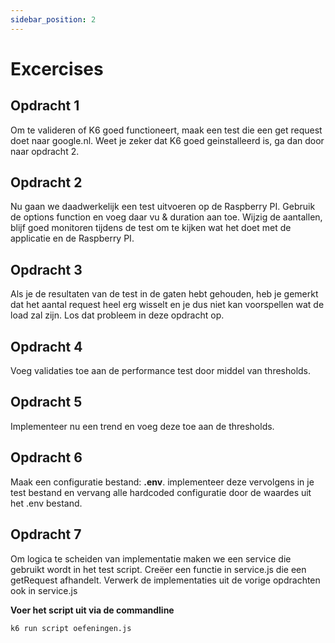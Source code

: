 ```yaml
---
sidebar_position: 2
---
```


# Excercises

## Opdracht 1
Om te valideren of K6 goed functioneert, maak een test die een get request doet naar google.nl. Weet je zeker dat K6 goed geinstalleerd is, ga dan door naar opdracht 2.

## Opdracht 2
Nu gaan we daadwerkelijk een test uitvoeren op de Raspberry PI.
Gebruik de options function en voeg daar vu & duration aan toe. Wijzig de aantallen, blijf goed monitoren tijdens de test om te kijken wat het doet met de applicatie en de Raspberry PI.

## Opdracht 3
Als je de resultaten van de test in de gaten hebt gehouden, heb je gemerkt dat het aantal request heel erg wisselt en je dus niet kan voorspellen wat de load zal zijn. Los dat probleem in deze opdracht op.

## Opdracht 4
Voeg validaties toe aan de performance test door middel van thresholds.

## Opdracht 5
Implementeer nu een trend en voeg deze toe aan de thresholds.

## Opdracht 6
Maak een configuratie bestand: <b>.env</b>. implementeer deze vervolgens in je test bestand en vervang alle hardcoded configuratie door de waardes uit het .env bestand.

## Opdracht 7
Om logica te scheiden van implementatie maken we een service die gebruikt wordt in het test script. Creëer een functie in service.js die een getRequest afhandelt. Verwerk de implementaties uit de vorige opdrachten ook in service.js

<b>Voer het script uit via de commandline</b>

```bash
k6 run script oefeningen.js
```
